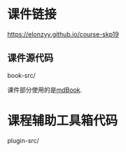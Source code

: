 # 课件链接

<a href="https://elonzyy.github.io/course-skp19">https://elonzyy.github.io/course-skp19</a>

## 课件源代码

book-src/

课件部分使用的是<a href="https://github.com/rust-lang-nursery/mdBook" target="_blank">mdBook</a>.

# 课程辅助工具箱代码

plugin-src/
